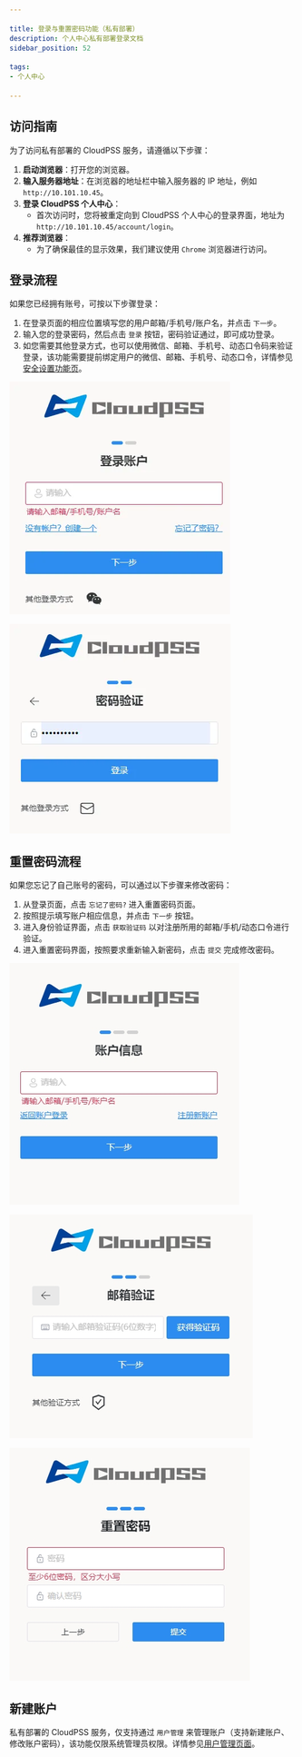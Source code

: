 ```yaml
---

title: 登录与重置密码功能（私有部署）
description: 个人中心私有部署登录文档
sidebar_position: 52

tags: 
- 个人中心

---
```



## 访问指南

为了访问私有部署的 CloudPSS 服务，请遵循以下步骤：

1. **启动浏览器**：打开您的浏览器。
2. **输入服务器地址**：在浏览器的地址栏中输入服务器的 IP 地址，例如 `http://10.101.10.45`。
3. **登录 CloudPSS 个人中心**：
   - 首次访问时，您将被重定向到 CloudPSS 个人中心的登录界面，地址为 `http://10.101.10.45/account/login`。
4. **推荐浏览器**：
   - 为了确保最佳的显示效果，我们建议使用 `Chrome` 浏览器进行访问。


## 登录流程

如果您已经拥有账号，可按以下步骤登录：

1. 在登录页面的相应位置填写您的用户邮箱/手机号/账户名，并点击 `下一步`。
2. 输入您的登录密码，然后点击 `登录` 按钮，密码验证通过，即可成功登录。
3. 如您需要其他登录方式，也可以使用微信、邮箱、手机号、动态口令码来验证登录，该功能需要提前绑定用户的微信、邮箱、手机号、动态口令，详情参见[安全设置功能页](../settings/security/index.md "安全设置")。

![输入登录账户](../login/输入登录账户.png "输入登录账户")

![输入登录密码](../login/输入登录密码.png "输入登录密码")

## 重置密码流程

如果您忘记了自己账号的密码，可以通过以下步骤来修改密码：

1. 从登录页面，点击 `忘记了密码?` 进入重置密码页面。
2. 按照提示填写账户相应信息，并点击 `下一步` 按钮。
3. 进入身份验证界面，点击 `获取验证码` 以对注册所用的邮箱/手机/动态口令进行验证。
4. 进入重置密码界面，按照要求重新输入新密码，点击 `提交` 完成修改密码。

![账户信息界面](../login/账户信息.png "账户信息界面")

![邮箱/手机验证界面](../login/邮箱验证.png "邮箱/手机验证界面")

![重置密码页面](../login/重置密码.png "重置密码页面")

## 新建账户

私有部署的 CloudPSS 服务，仅支持通过 `用户管理` 来管理账户（支持新建账户、修改账户密码），该功能仅限系统管理员权限。详情参见[用户管理页面](../settings/users/index.md "用户管理")。
